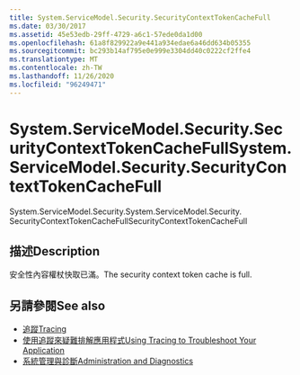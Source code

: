 ```yaml
---
title: System.ServiceModel.Security.SecurityContextTokenCacheFull
ms.date: 03/30/2017
ms.assetid: 45e53edb-29ff-4729-a6c1-57ede0da1d00
ms.openlocfilehash: 61a8f829922a9e441a934edae6a46dd634b05355
ms.sourcegitcommit: bc293b14af795e0e999e3304dd40c0222cf2ffe4
ms.translationtype: MT
ms.contentlocale: zh-TW
ms.lasthandoff: 11/26/2020
ms.locfileid: "96249471"
---
```

# <a name="systemservicemodelsecuritysecuritycontexttokencachefull"></a><span data-ttu-id="dae4b-102">System.ServiceModel.Security.SecurityContextTokenCacheFull</span><span class="sxs-lookup"><span data-stu-id="dae4b-102">System.ServiceModel.Security.SecurityContextTokenCacheFull</span></span>

<span data-ttu-id="dae4b-103">System.ServiceModel.Security.</span><span class="sxs-lookup"><span data-stu-id="dae4b-103">System.ServiceModel.Security.</span></span> <span data-ttu-id="dae4b-104">SecurityContextTokenCacheFull</span><span class="sxs-lookup"><span data-stu-id="dae4b-104">SecurityContextTokenCacheFull</span></span>  
  
## <a name="description"></a><span data-ttu-id="dae4b-105">描述</span><span class="sxs-lookup"><span data-stu-id="dae4b-105">Description</span></span>  

 <span data-ttu-id="dae4b-106">安全性內容權杖快取已滿。</span><span class="sxs-lookup"><span data-stu-id="dae4b-106">The security context token cache is full.</span></span>  
  
## <a name="see-also"></a><span data-ttu-id="dae4b-107">另請參閱</span><span class="sxs-lookup"><span data-stu-id="dae4b-107">See also</span></span>

- [<span data-ttu-id="dae4b-108">追蹤</span><span class="sxs-lookup"><span data-stu-id="dae4b-108">Tracing</span></span>](index.md)
- [<span data-ttu-id="dae4b-109">使用追蹤來疑難排解應用程式</span><span class="sxs-lookup"><span data-stu-id="dae4b-109">Using Tracing to Troubleshoot Your Application</span></span>](using-tracing-to-troubleshoot-your-application.md)
- [<span data-ttu-id="dae4b-110">系統管理與診斷</span><span class="sxs-lookup"><span data-stu-id="dae4b-110">Administration and Diagnostics</span></span>](../index.md)
